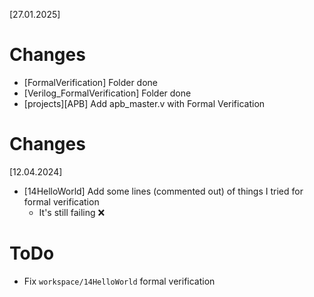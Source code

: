 [27.01.2025]
# Changes
- [FormalVerification] Folder done
- [Verilog_FormalVerification] Folder done
- [projects][APB] Add apb_master.v with Formal Verification

# Changes
[12.04.2024]
- [14HelloWorld] Add some lines (commented out) of things I tried for formal verification
    - It's still failing ❌

# ToDo
- Fix `workspace/14HelloWorld` formal verification